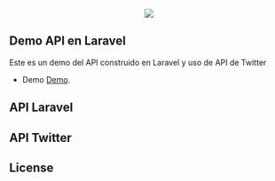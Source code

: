 <p align="center"><img src="https://laravel.com/assets/img/components/logo-laravel.svg"></p>


## Demo API en Laravel

Este es un demo del API construido en Laravel y uso de API de Twitter

- Demo [Demo](http://api.sistemasonline.net/).

## API Laravel


## API Twitter

## License
